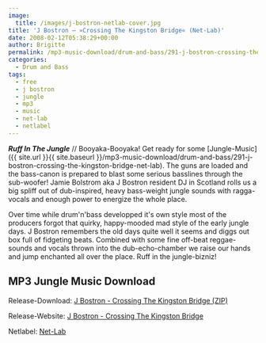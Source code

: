 ```yaml
---
image:
  title: /images/j-bostron-netlab-cover.jpg
title: 'J Bostron – »Crossing The Kingston Bridge« (Net-Lab)'
date: 2008-02-12T05:38:29+00:00
author: Brigitte
permalink: /mp3-music-download/drum-and-bass/291-j-bostron-crossing-the-kingston-bridge-net-lab
categories:
  - Drum and Bass
tags:
  - free
  - j bostron
  - jungle
  - mp3
  - music
  - net-lab
  - netlabel
---
```

***Ruff In The Jungle*** // Booyaka-Booyaka! Get ready for some [Jungle-Music]({{ site.url }}{{ site.baseurl }}/mp3-music-download/drum-and-bass/291-j-bostron-crossing-the-kingston-bridge-net-lab). The guns are loaded and the bass-canon is prepared to blast some serious basslines through the sub-woofer! Jamie Bolstrom aka J Bostron resident DJ in Scotland rolls us a big spliff out of dub-inspired, heavy bass-weight jungle sounds with ragga-vocals and enough power to energize the whole place.<!--more-->

<!--adsense-->

Over time while drum'n'bass developped it's own style most of the producers forgot that quirky, happy-mooded mad style of the early jungle days. J Bostron remembers the old days quite well it seems and diggs out box full of fidgeting beats. Combined with some fine off-beat reggae-sounds and vocals thrown into the dub-echo-chamber we raise our hands and jump enchanted all over the place. Ruff in the jungle-bizniz! 

## MP3 Jungle Music Download

Release-Download: [J Bostron - Crossing The Kingston Bridge (ZIP)](http://www.inspirebox.com/netlab/mp3/2007/J%20Bostron%20-%20Crossing%20The%20Kingston%20Bridge.zip)
  
Release-Website: [J Bostron - Crossing The Kingston Bridge](http://inspirebox.com/netlab/audio/nl30-j-bostron-crossing-the-kingston-bridge/)
  
Netlabel: [Net-Lab](http://net-lab.co.uk/)